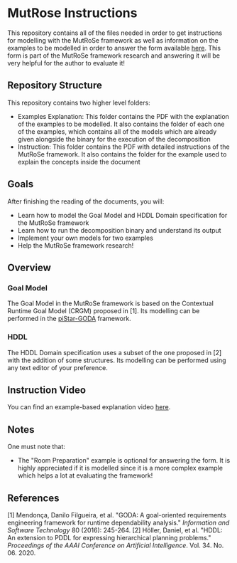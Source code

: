 # MutRose Instructions
This repository contains all of the files needed in order to get instructions for modelling with the MutRoSe framework as well as information on the examples to be modelled in order to answer the form available [here](https://forms.gle/haKsHo6mRKndAAjS7). This form is part of the MutRoSe framework research and answering it will be very helpful for the author to evaluate it!

## Repository Structure
This repository contains two higher level folders:

 - Examples Explanation: This folder contains the PDF with the explanation of the examples to be modelled. It also contains the folder of each one of the examples, which contains all of the models which are already given alongside the binary for the execution of the decomposition
 - Instruction: This folder contains the PDF with detailed instructions of the MutRoSe framework. It also contains the folder for the example used to explain the concepts inside the document

## Goals
After finishing the reading of the documents, you will:

 - Learn how to model the Goal Model and HDDL Domain specification for the MutRoSe framework
 - Learn how to run the decomposition binary and understand its output
 - Implement your own models for two examples
 - Help the MutRoSe framework research! 

## Overview

### Goal Model
The Goal Model in the MutRoSe framework is based on the Contextual Runtime Goal Model (CRGM) proposed in [1]. Its modelling can be performed in the [piStar-GODA](https://pistar-goda.herokuapp.com/) framework.

### HDDL
The HDDL Domain specification uses a subset of the one proposed in [2] with the addition of some structures. Its modelling can be performed using any text editor of your preference.

## Instruction Video
You can find an example-based explanation video [here](TODO).

## Notes
One must note that:

 - The "Room Preparation" example is optional for answering the form. It is highly appreciated if it is modelled since it is a more complex example which helps a lot at evaluating the framework!

## References
[1] Mendonça, Danilo Filgueira, et al. "GODA: A goal-oriented requirements engineering framework for runtime dependability analysis." _Information and Software Technology_ 80 (2016): 245-264.
[2] Höller, Daniel, et al. "HDDL: An extension to PDDL for expressing hierarchical planning problems." _Proceedings of the AAAI Conference on Artificial Intelligence_. Vol. 34. No. 06. 2020.
